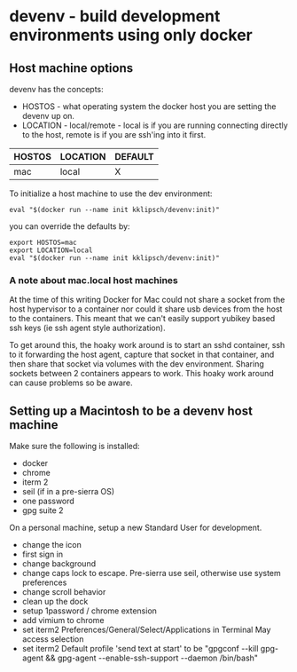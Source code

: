 # devenv - build development environments using only docker

## Host machine options

devenv has the concepts:
- HOSTOS - what operating system the docker host you are setting the devenv up on.
- LOCATION - local/remote - local is if you are running connecting directly to the host, remote is if you are ssh'ing into it first.

| HOSTOS | LOCATION | DEFAULT |
| ------ | -------- | ---- |
| mac | local | X |


To initialize a host machine to use the dev environment:

```
eval "$(docker run --name init kklipsch/devenv:init)"
```

you can override the defaults by:
```
export HOSTOS=mac
export LOCATION=local
eval "$(docker run --name init kklipsch/devenv:init)"
```

### A note about mac.local host machines

At the time of this writing Docker for Mac could not share a socket from the host hypervisor to a container nor could it share usb devices from the host to the containers.  This meant that we can't easily support yubikey based ssh keys (ie ssh agent style authorization).

To get around this, the hoaky work around is to start an sshd container, ssh to it forwarding the host agent, capture that socket in that container, and then share that socket via volumes with the dev environment.  Sharing sockets between 2 containers appears to work.  This hoaky work around can cause problems so be aware.

## Setting up a Macintosh to be a devenv host machine

Make sure the following is installed:
- docker
- chrome
- iterm 2
- seil (if in a pre-sierra OS)
- one password
- gpg suite 2

On a personal machine, setup a new Standard User for development.

- change the icon
- first sign in
- change background
- change caps lock to escape. Pre-sierra use seil, otherwise use system preferences
- change scroll behavior
- clean up the dock
- setup 1password / chrome extension
- add vimium to chrome
- set iterm2 Preferences/General/Select/Applications in Terminal May access selection
- set iterm2 Default profile 'send text at start' to be "gpgconf --kill gpg-agent && gpg-agent --enable-ssh-support --daemon /bin/bash"
